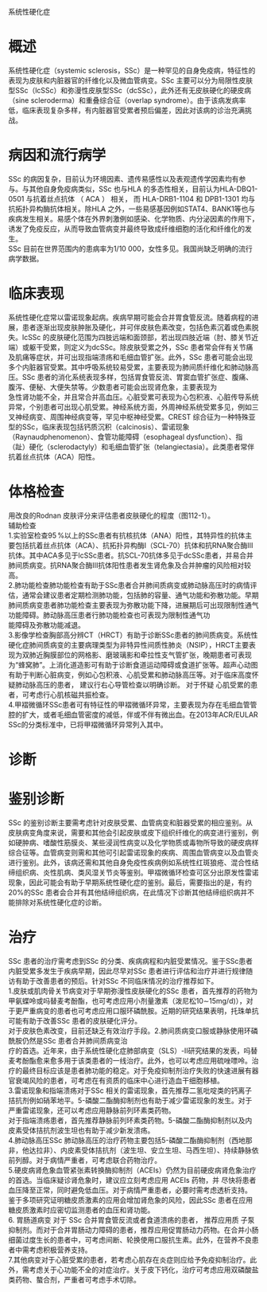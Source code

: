 系统性硬化症  
# 概述  
系统性硬化症（systemic sclerosis，SSc）是一种罕见的自身免疫病，特征性的表现为皮肤和内脏器官的纤维化以及微血管病变。SSc 主要可以分为局限性皮肤型SSc（lcSSc）和弥漫性皮肤型SSc（dcSSc），此外还有无皮肤硬化的硬皮病（sine scleroderma）和重叠综合征（overlap syndrome）。由于该病发病率低，临床表现复杂多样，有内脏器官受累者预后偏差，因此对该病的诊治充满挑战。  
# 病因和流行病学  
SSc 的病因复杂，目前认为环境因素、遗传易感性以及表观遗传学因素均有参与。与其他自身免疫病类似，SSc 也与HLA 的多态性相关，目前认为HLA-DBQ1-0501  与抗着丝点抗体 （ ACA ） 相关， 而 HLA-DRB1-1104  和 DPB1-1301 均与抗拓扑异构酶抗体相关。除HLA 之外，一些易感基因例如STAT4、BANK1等也与疾病发生相关。易感个体在外界刺激例如感染、化学物质、内分泌因素的作用下，诱发了免疫反应，从而导致血管病变并最终导致成纤维细胞的活化和纤维化的发生。  
SSc 目前在世界范围内的患病率为1/10 000，女性多见。我国尚缺乏明确的流行病学数据。  
# 临床表现  
系统性硬化症常以雷诺现象起病。疾病早期可能会合并胃食管反流。随着病程的进展，患者逐渐出现皮肤肿胀及硬化，并可伴皮肤色素改变，包括色素沉着或色素脱失。lcSSc 的皮肤硬化范围为四肢远端和面颈部，若出现四肢近端（肘、膝关节近端）或躯干受累，则定义为dcSSc。除皮肤受累之外，SSc 患者常会伴有关节痛及肌痛等症状，并可出现指端溃疡和毛细血管扩张。此外，SSc 患者可能会出现多个内脏器官受累。其中呼吸系统较易受累，主要表现为肺间质纤维化和肺动脉高压。SSc 患者的消化系统表现多样，包括胃食管反流、胃窦血管扩张症、腹痛、腹泻、便秘、大便失禁等。少数患者可能会出现肾危象，主要表现为  
急性肾功能不全，并且常合并高血压。心脏受累可表现为心包积液、心脏传导系统异常，个别患者可出现心肌受累。神经系统方面，外周神经系统受累多见，例如三叉神经病变、周围神经病变等，罕见中枢神经受累。CREST 综合征为一种特殊亚型的SSc，临床表现包括钙质沉积（calcinosis）、雷诺现象（Raynaudphenomenon）、食管功能障碍（esophageal dysfunction）、指（趾）硬化（sclerodactyly）和毛细血管扩张（telangiectasia）。此类患者常伴抗着丝点抗体（ACA）阳性。  
# 体格检查  
用改良的Rodnan 皮肤评分来评估患者皮肤硬化的程度（图112-1）。  
辅助检查  
1.实验室检查$95\,\%$以上的SSc患者有抗核抗体（ANA）阳性，其特异性的抗体主要包括抗着丝点抗体（ACA）、抗拓扑异构酶Ⅰ（SCL-70）抗体和抗RNA聚合酶Ⅲ抗体。其中ACA多见于lcSSc患者。抗SCL-70抗体多见于dcSSc患者，并易合并肺间质病变。抗RNA聚合酶Ⅲ抗体阳性患者发生肾危象及合并肿瘤的风险相对较高。  
2.肺功能检查肺功能检查有助于SSc患者合并肺间质病变或肺动脉高压时的病情评估，通常会建议患者定期检测肺功能，包括肺的容量、通气功能和弥散功能。早期肺间质病变患者肺功能检查主要表现为弥散功能下降，进展期后可出现限制性通气功能障碍。肺动脉高压患者行肺功能检查也可表现为限制性通气功  
能障碍及弥散功能减退。  
3.影像学检查胸部高分辨CT（HRCT）有助于诊断SSc患者的肺间质病变。系统性硬化症肺间质病变的主要病理类型为非特异性间质性肺炎（NSIP），HRCT主要表现为双肺近胸膜部位的网格影、磨玻璃影和牵拉性支气管扩张，晚期患者可表现为“蜂窝肺”。上消化道造影可有助于诊断食道运动障碍或食道扩张等。超声心动图有助于判断心脏病变，例如心包积液、心肌受累和肺动脉高压等。对于临床高度怀疑肺动脉高压的患者， 建议行右心导管检查以明确诊断。 对于怀疑 心肌受累的患者，可考虑行心肌核磁共振检查。  
4.甲褶微循环SSc患者可有特征性的甲褶微循环异常，主要表现为存在毛细血管管腔的扩大，或者毛细血管密度的减低，伴或不伴有微出血。在2013年ACR/EULAR SSc的分类标准中，已将甲褶微循环异常列入其中。  
# 诊断  
# 鉴别诊断  
SSc 的鉴别诊断主要需考虑针对皮肤受累、血管病变和脏器受累的相应鉴别。从皮肤病变角度来说，需要和其他会引起皮肤或皮下组织纤维化的病变进行鉴别，例如硬肿病、嗜酸性筋膜炎、某些浸润性病变以及化学物质或毒物所导致的硬皮病样综合征等。血管病变则需和其他可引起雷诺现象的疾病、周围血管病变以及血管炎进行鉴别。此外，该病还需和其他自身免疫性疾病例如系统性红斑狼疮、混合性结缔组织病、炎性肌病、类风湿关节炎等鉴别。甲褶微循环检查可区分出原发性雷诺现象，因此可能会有助于早期系统性硬化症的鉴别。最后，需要指出的是，有约$20\%$的SSc 患者会合并有其他结缔组织病，在此情况下诊断其他结缔组织病并不能排除对系统性硬化症的诊断。  
# 治疗  
SSc 患者的治疗需考虑到SSc 的分类、疾病病程和内脏受累情况。鉴于SSc患者内脏受累多发生于疾病早期，因此尽早对SSc 患者进行评估和治疗并进行规律随访有助于改善患者的预后。针对SSc 不同临床情况的治疗推荐如下。  
1.皮肤或肌肉骨关节病变对于早期弥漫性皮肤硬化的SSc 患者，首先推荐的药物为甲氨蝶呤或吗替麦考酚酯，也可考虑应用小剂量激素（泼尼松$10\sim$$15\mathrm{mg/d})$），对于更严重病变的患者也可考虑应用口服环磷酰胺。近期的研究结果表明，托珠单抗可能有助于改善SSc 患者的皮肤硬化评分。  
对于皮肤色素改变，目前还缺乏有效治疗手段。2.肺间质病变口服或静脉使用环磷酰胺仍然是SSc 患者合并肺间质病变治  
疗的首选。近年来，由于系统性硬化症肺部病变（SLS）-Ⅱ研究结果的发表，吗替麦考酚酯愈来愈多用于该类患者的一线治疗。此外，也可以考虑应用硫唑嘌呤。治疗的最终目标应该是患者肺功能的稳定。对于免疫抑制剂治疗失败的快速进展有器官衰竭风险的患者，可考虑在有资质的临床中心进行造血干细胞移植。  
3.雷诺现象和指端溃疡对于SSc 相关的雷诺现象，首先推荐二氢吡啶类的钙离子拮抗剂例如硝苯地平。5-磷酸二酯酶抑制剂也有助于减少雷诺现象的发生。对于严重雷诺现象，还可以考虑应用静脉前列环素类药物。  
对于指端溃疡患者，首先推荐静脉前列环素类药物。5-磷酸二酯酶抑制剂以及内皮素受体拮抗剂波生坦也有助于减少新发溃疡。  
4.肺动脉高压SSc 肺动脉高压的治疗药物主要包括5-磷酸二酯酶抑制剂（西地那非，他达拉非）、内皮素受体拮抗剂（波生坦、安立生坦、马西生坦）、持续静脉依前列醇。对于病情严重者，可考虑联合药物治疗。  
5.硬皮病肾危象血管紧张素转换酶抑制剂（ACEIs）仍然为目前硬皮病肾危象治疗的首选。当临床疑诊肾危象时，建议应立刻考虑应用 ACEIs  药物，并 尽快将患者血压降至正常，同时避免低血压。对于病情严重患者，必要时需考虑透析支持。  
鉴于多项研究证明糖皮质激素的应用会增加肾危象的风险，因此SSc 患者在应用糖皮质激素时应密切监测患者的血压和肾功能。  
6. 胃肠道病变 对于 SSc  合并胃食管反流或者食道溃疡的患者， 推荐应用质 子泵抑制剂。而对于合并胃肠动力障碍的患者，推荐应用促胃肠动力药物。在合并小肠细菌过度生长的患者中，可考虑间断、轮换使用口服抗生素。此外，在营养不良患者中需考虑积极营养支持。  
7.其他病变对于心脏受累的患者，若考虑心肌存在炎症则应给予免疫抑制治疗。此外，需考虑关于心功能不全的对症治疗。关于皮下钙化，治疗可考虑应用双磷酸盐类药物、螯合剂，严重者可考虑手术切除。  

